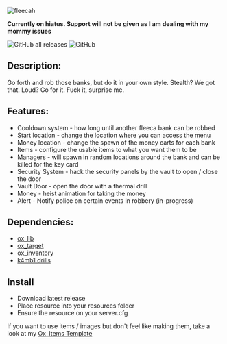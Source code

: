![fleecah](https://github.com/MesaIndigo/mi_fleecaheist/assets/116332087/af4a99dc-22f9-4b3d-97e1-66ac87612f48)


**Currently on hiatus. Support will not be given as I am dealing with my mommy issues**

![GitHub all releases](https://img.shields.io/github/downloads/MesaIndigo/mi_fleecaheist/total)
![GitHub](https://img.shields.io/github/license/MesaIndigo/mi_fleecaheist)

## Description:
Go forth and rob those banks, but do it in your own style. Stealth? We got that. Loud? Go for it. Fuck it, surprise me.

## Features:
* Cooldown system - how long until another fleeca bank can be robbed
* Start location - change the location where you can access the menu
* Money location - change the spawn of the money carts for each bank
* Items - configure the usable items to what you want them to be
* Managers - will spawn in random locations around the bank and can be killed for the key card
* Security System - hack the security panels by the vault to open / close the door
* Vault Door - open the door with a thermal drill
* Money - heist animation for taking the money
* Alert - Notify police on certain events in robbery (in-progress)

## Dependencies:
- [ox_lib](https://github.com/overextended/ox_lib)
- [ox_target](https://github.com/overextended/ox_target)
- [ox_inventory](https://github.com/overextended/ox_inventory)
- [k4mb1 drills](https://www.k4mb1maps.com/package/5043926)

## Install
- Download latest release
- Place resource into your resources folder
- Ensure the resource on your server.cfg

If you want to use items / images but don't feel like making them, take a look at my [Ox_Items Template](https://github.com/MIAgimir/Ox_Inventory-ItemsTemplate/releases)
